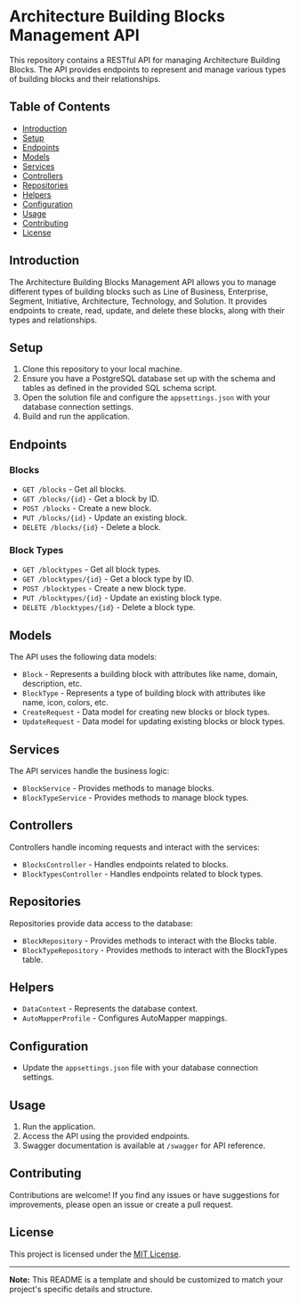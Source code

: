 # Architecture Building Blocks Management API

This repository contains a RESTful API for managing Architecture Building Blocks. The API provides endpoints to represent and manage various types of building blocks and their relationships.

## Table of Contents

- [Introduction](#introduction)
- [Setup](#setup)
- [Endpoints](#endpoints)
- [Models](#models)
- [Services](#services)
- [Controllers](#controllers)
- [Repositories](#repositories)
- [Helpers](#helpers)
- [Configuration](#configuration)
- [Usage](#usage)
- [Contributing](#contributing)
- [License](#license)

## Introduction

The Architecture Building Blocks Management API allows you to manage different types of building blocks such as Line of Business, Enterprise, Segment, Initiative, Architecture, Technology, and Solution. It provides endpoints to create, read, update, and delete these blocks, along with their types and relationships.

## Setup

1. Clone this repository to your local machine.
2. Ensure you have a PostgreSQL database set up with the schema and tables as defined in the provided SQL schema script.
3. Open the solution file and configure the `appsettings.json` with your database connection settings.
4. Build and run the application.

## Endpoints

### Blocks

- `GET /blocks` - Get all blocks.
- `GET /blocks/{id}` - Get a block by ID.
- `POST /blocks` - Create a new block.
- `PUT /blocks/{id}` - Update an existing block.
- `DELETE /blocks/{id}` - Delete a block.

### Block Types

- `GET /blocktypes` - Get all block types.
- `GET /blocktypes/{id}` - Get a block type by ID.
- `POST /blocktypes` - Create a new block type.
- `PUT /blocktypes/{id}` - Update an existing block type.
- `DELETE /blocktypes/{id}` - Delete a block type.

## Models

The API uses the following data models:

- `Block` - Represents a building block with attributes like name, domain, description, etc.
- `BlockType` - Represents a type of building block with attributes like name, icon, colors, etc.
- `CreateRequest` - Data model for creating new blocks or block types.
- `UpdateRequest` - Data model for updating existing blocks or block types.

## Services

The API services handle the business logic:

- `BlockService` - Provides methods to manage blocks.
- `BlockTypeService` - Provides methods to manage block types.

## Controllers

Controllers handle incoming requests and interact with the services:

- `BlocksController` - Handles endpoints related to blocks.
- `BlockTypesController` - Handles endpoints related to block types.

## Repositories

Repositories provide data access to the database:

- `BlockRepository` - Provides methods to interact with the Blocks table.
- `BlockTypeRepository` - Provides methods to interact with the BlockTypes table.

## Helpers

- `DataContext` - Represents the database context.
- `AutoMapperProfile` - Configures AutoMapper mappings.

## Configuration

- Update the `appsettings.json` file with your database connection settings.

## Usage

1. Run the application.
2. Access the API using the provided endpoints.
3. Swagger documentation is available at `/swagger` for API reference.

## Contributing

Contributions are welcome! If you find any issues or have suggestions for improvements, please open an issue or create a pull request.

## License

This project is licensed under the [MIT License](LICENSE).

---

**Note:** This README is a template and should be customized to match your project's specific details and structure.
